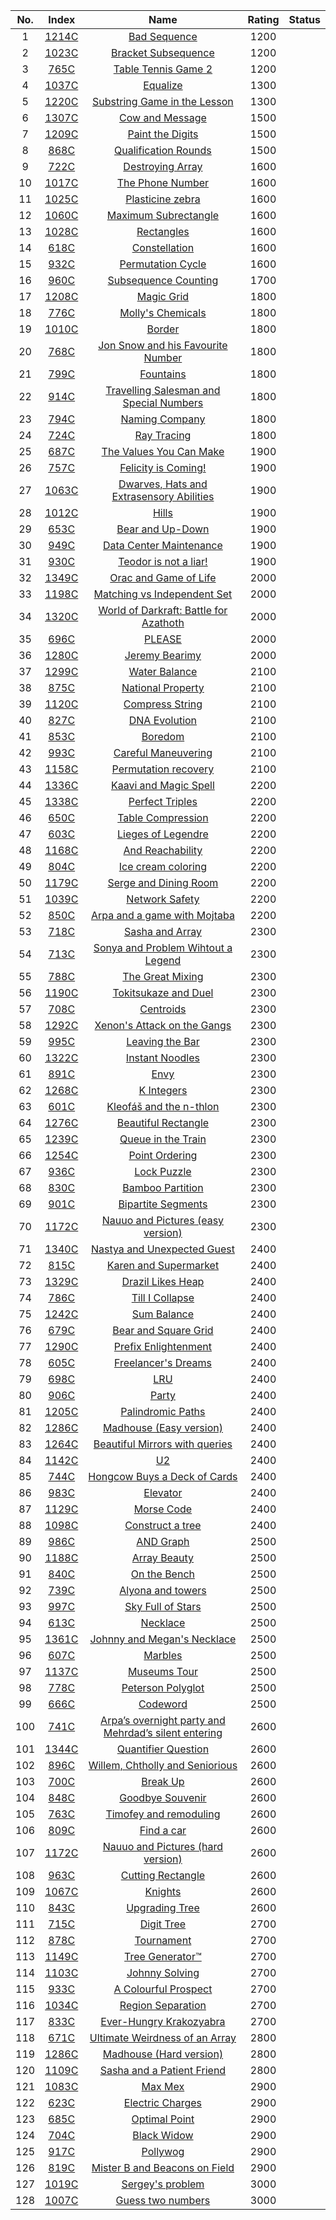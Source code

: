 No.|Index|Name|Rating|Status
:-:|:-:|:-:|:-:|:-:
1|[1214C](http://codeforces.com/problemset/problem/1214/C)|[Bad Sequence](http://codeforces.com/problemset/problem/1214/C)|1200|
2|[1023C](http://codeforces.com/problemset/problem/1023/C)|[Bracket Subsequence](http://codeforces.com/problemset/problem/1023/C)|1200|
3|[765C](http://codeforces.com/problemset/problem/765/C)|[Table Tennis Game 2](http://codeforces.com/problemset/problem/765/C)|1200|
4|[1037C](http://codeforces.com/problemset/problem/1037/C)|[Equalize](http://codeforces.com/problemset/problem/1037/C)|1300|
5|[1220C](http://codeforces.com/problemset/problem/1220/C)|[Substring Game in the Lesson](http://codeforces.com/problemset/problem/1220/C)|1300|
6|[1307C](http://codeforces.com/problemset/problem/1307/C)|[Cow and Message](http://codeforces.com/problemset/problem/1307/C)|1500|
7|[1209C](http://codeforces.com/problemset/problem/1209/C)|[Paint the Digits](http://codeforces.com/problemset/problem/1209/C)|1500|
8|[868C](http://codeforces.com/problemset/problem/868/C)|[Qualification Rounds](http://codeforces.com/problemset/problem/868/C)|1500|
9|[722C](http://codeforces.com/problemset/problem/722/C)|[Destroying Array](http://codeforces.com/problemset/problem/722/C)|1600|
10|[1017C](http://codeforces.com/problemset/problem/1017/C)|[The Phone Number](http://codeforces.com/problemset/problem/1017/C)|1600|
11|[1025C](http://codeforces.com/problemset/problem/1025/C)|[Plasticine zebra](http://codeforces.com/problemset/problem/1025/C)|1600|
12|[1060C](http://codeforces.com/problemset/problem/1060/C)|[Maximum Subrectangle](http://codeforces.com/problemset/problem/1060/C)|1600|
13|[1028C](http://codeforces.com/problemset/problem/1028/C)|[Rectangles](http://codeforces.com/problemset/problem/1028/C)|1600|
14|[618C](http://codeforces.com/problemset/problem/618/C)|[Constellation](http://codeforces.com/problemset/problem/618/C)|1600|
15|[932C](http://codeforces.com/problemset/problem/932/C)|[Permutation Cycle](http://codeforces.com/problemset/problem/932/C)|1600|
16|[960C](http://codeforces.com/problemset/problem/960/C)|[Subsequence Counting](http://codeforces.com/problemset/problem/960/C)|1700|
17|[1208C](http://codeforces.com/problemset/problem/1208/C)|[Magic Grid](http://codeforces.com/problemset/problem/1208/C)|1800|
18|[776C](http://codeforces.com/problemset/problem/776/C)|[Molly's Chemicals](http://codeforces.com/problemset/problem/776/C)|1800|
19|[1010C](http://codeforces.com/problemset/problem/1010/C)|[Border](http://codeforces.com/problemset/problem/1010/C)|1800|
20|[768C](http://codeforces.com/problemset/problem/768/C)|[Jon Snow and his Favourite Number](http://codeforces.com/problemset/problem/768/C)|1800|
21|[799C](http://codeforces.com/problemset/problem/799/C)|[Fountains](http://codeforces.com/problemset/problem/799/C)|1800|
22|[914C](http://codeforces.com/problemset/problem/914/C)|[Travelling Salesman and Special Numbers](http://codeforces.com/problemset/problem/914/C)|1800|
23|[794C](http://codeforces.com/problemset/problem/794/C)|[Naming Company](http://codeforces.com/problemset/problem/794/C)|1800|
24|[724C](http://codeforces.com/problemset/problem/724/C)|[Ray Tracing](http://codeforces.com/problemset/problem/724/C)|1800|
25|[687C](http://codeforces.com/problemset/problem/687/C)|[The Values You Can Make](http://codeforces.com/problemset/problem/687/C)|1900|
26|[757C](http://codeforces.com/problemset/problem/757/C)|[Felicity is Coming!](http://codeforces.com/problemset/problem/757/C)|1900|
27|[1063C](http://codeforces.com/problemset/problem/1063/C)|[Dwarves, Hats and Extrasensory Abilities](http://codeforces.com/problemset/problem/1063/C)|1900|
28|[1012C](http://codeforces.com/problemset/problem/1012/C)|[Hills](http://codeforces.com/problemset/problem/1012/C)|1900|
29|[653C](http://codeforces.com/problemset/problem/653/C)|[Bear and Up-Down](http://codeforces.com/problemset/problem/653/C)|1900|
30|[949C](http://codeforces.com/problemset/problem/949/C)|[Data Center Maintenance](http://codeforces.com/problemset/problem/949/C)|1900|
31|[930C](http://codeforces.com/problemset/problem/930/C)|[Teodor is not a liar!](http://codeforces.com/problemset/problem/930/C)|1900|
32|[1349C](http://codeforces.com/problemset/problem/1349/C)|[Orac and Game of Life](http://codeforces.com/problemset/problem/1349/C)|2000|
33|[1198C](http://codeforces.com/problemset/problem/1198/C)|[Matching vs  Independent Set](http://codeforces.com/problemset/problem/1198/C)|2000|
34|[1320C](http://codeforces.com/problemset/problem/1320/C)|[World of Darkraft: Battle for Azathoth](http://codeforces.com/problemset/problem/1320/C)|2000|
35|[696C](http://codeforces.com/problemset/problem/696/C)|[PLEASE](http://codeforces.com/problemset/problem/696/C)|2000|
36|[1280C](http://codeforces.com/problemset/problem/1280/C)|[Jeremy Bearimy](http://codeforces.com/problemset/problem/1280/C)|2000|
37|[1299C](http://codeforces.com/problemset/problem/1299/C)|[Water Balance](http://codeforces.com/problemset/problem/1299/C)|2100|
38|[875C](http://codeforces.com/problemset/problem/875/C)|[National Property](http://codeforces.com/problemset/problem/875/C)|2100|
39|[1120C](http://codeforces.com/problemset/problem/1120/C)|[Compress String](http://codeforces.com/problemset/problem/1120/C)|2100|
40|[827C](http://codeforces.com/problemset/problem/827/C)|[DNA Evolution](http://codeforces.com/problemset/problem/827/C)|2100|
41|[853C](http://codeforces.com/problemset/problem/853/C)|[Boredom](http://codeforces.com/problemset/problem/853/C)|2100|
42|[993C](http://codeforces.com/problemset/problem/993/C)|[Careful Maneuvering](http://codeforces.com/problemset/problem/993/C)|2100|
43|[1158C](http://codeforces.com/problemset/problem/1158/C)|[Permutation recovery](http://codeforces.com/problemset/problem/1158/C)|2100|
44|[1336C](http://codeforces.com/problemset/problem/1336/C)|[Kaavi and Magic Spell](http://codeforces.com/problemset/problem/1336/C)|2200|
45|[1338C](http://codeforces.com/problemset/problem/1338/C)|[Perfect Triples](http://codeforces.com/problemset/problem/1338/C)|2200|
46|[650C](http://codeforces.com/problemset/problem/650/C)|[Table Compression](http://codeforces.com/problemset/problem/650/C)|2200|
47|[603C](http://codeforces.com/problemset/problem/603/C)|[Lieges of Legendre](http://codeforces.com/problemset/problem/603/C)|2200|
48|[1168C](http://codeforces.com/problemset/problem/1168/C)|[And Reachability](http://codeforces.com/problemset/problem/1168/C)|2200|
49|[804C](http://codeforces.com/problemset/problem/804/C)|[Ice cream coloring](http://codeforces.com/problemset/problem/804/C)|2200|
50|[1179C](http://codeforces.com/problemset/problem/1179/C)|[Serge and Dining Room](http://codeforces.com/problemset/problem/1179/C)|2200|
51|[1039C](http://codeforces.com/problemset/problem/1039/C)|[Network Safety](http://codeforces.com/problemset/problem/1039/C)|2200|
52|[850C](http://codeforces.com/problemset/problem/850/C)|[Arpa and a game with Mojtaba](http://codeforces.com/problemset/problem/850/C)|2200|
53|[718C](http://codeforces.com/problemset/problem/718/C)|[Sasha and Array](http://codeforces.com/problemset/problem/718/C)|2300|
54|[713C](http://codeforces.com/problemset/problem/713/C)|[Sonya and Problem Wihtout a Legend](http://codeforces.com/problemset/problem/713/C)|2300|
55|[788C](http://codeforces.com/problemset/problem/788/C)|[The Great Mixing](http://codeforces.com/problemset/problem/788/C)|2300|
56|[1190C](http://codeforces.com/problemset/problem/1190/C)|[Tokitsukaze and Duel](http://codeforces.com/problemset/problem/1190/C)|2300|
57|[708C](http://codeforces.com/problemset/problem/708/C)|[Centroids](http://codeforces.com/problemset/problem/708/C)|2300|
58|[1292C](http://codeforces.com/problemset/problem/1292/C)|[Xenon's Attack on the Gangs](http://codeforces.com/problemset/problem/1292/C)|2300|
59|[995C](http://codeforces.com/problemset/problem/995/C)|[Leaving the Bar](http://codeforces.com/problemset/problem/995/C)|2300|
60|[1322C](http://codeforces.com/problemset/problem/1322/C)|[Instant Noodles](http://codeforces.com/problemset/problem/1322/C)|2300|
61|[891C](http://codeforces.com/problemset/problem/891/C)|[Envy](http://codeforces.com/problemset/problem/891/C)|2300|
62|[1268C](http://codeforces.com/problemset/problem/1268/C)|[K Integers](http://codeforces.com/problemset/problem/1268/C)|2300|
63|[601C](http://codeforces.com/problemset/problem/601/C)|[Kleofáš and the n-thlon](http://codeforces.com/problemset/problem/601/C)|2300|
64|[1276C](http://codeforces.com/problemset/problem/1276/C)|[Beautiful Rectangle](http://codeforces.com/problemset/problem/1276/C)|2300|
65|[1239C](http://codeforces.com/problemset/problem/1239/C)|[Queue in the Train](http://codeforces.com/problemset/problem/1239/C)|2300|
66|[1254C](http://codeforces.com/problemset/problem/1254/C)|[Point Ordering](http://codeforces.com/problemset/problem/1254/C)|2300|
67|[936C](http://codeforces.com/problemset/problem/936/C)|[Lock Puzzle](http://codeforces.com/problemset/problem/936/C)|2300|
68|[830C](http://codeforces.com/problemset/problem/830/C)|[Bamboo Partition](http://codeforces.com/problemset/problem/830/C)|2300|
69|[901C](http://codeforces.com/problemset/problem/901/C)|[Bipartite Segments](http://codeforces.com/problemset/problem/901/C)|2300|
70|[1172C](http://codeforces.com/problemset/problem/1172/C1)|[Nauuo and Pictures (easy version)](http://codeforces.com/problemset/problem/1172/C1)|2300|
71|[1340C](http://codeforces.com/problemset/problem/1340/C)|[Nastya and Unexpected Guest](http://codeforces.com/problemset/problem/1340/C)|2400|
72|[815C](http://codeforces.com/problemset/problem/815/C)|[Karen and Supermarket](http://codeforces.com/problemset/problem/815/C)|2400|
73|[1329C](http://codeforces.com/problemset/problem/1329/C)|[Drazil Likes Heap](http://codeforces.com/problemset/problem/1329/C)|2400|
74|[786C](http://codeforces.com/problemset/problem/786/C)|[Till I Collapse](http://codeforces.com/problemset/problem/786/C)|2400|
75|[1242C](http://codeforces.com/problemset/problem/1242/C)|[Sum Balance](http://codeforces.com/problemset/problem/1242/C)|2400|
76|[679C](http://codeforces.com/problemset/problem/679/C)|[Bear and Square Grid](http://codeforces.com/problemset/problem/679/C)|2400|
77|[1290C](http://codeforces.com/problemset/problem/1290/C)|[Prefix Enlightenment](http://codeforces.com/problemset/problem/1290/C)|2400|
78|[605C](http://codeforces.com/problemset/problem/605/C)|[Freelancer's Dreams](http://codeforces.com/problemset/problem/605/C)|2400|
79|[698C](http://codeforces.com/problemset/problem/698/C)|[LRU](http://codeforces.com/problemset/problem/698/C)|2400|
80|[906C](http://codeforces.com/problemset/problem/906/C)|[Party](http://codeforces.com/problemset/problem/906/C)|2400|
81|[1205C](http://codeforces.com/problemset/problem/1205/C)|[Palindromic Paths](http://codeforces.com/problemset/problem/1205/C)|2400|
82|[1286C](http://codeforces.com/problemset/problem/1286/C1)|[Madhouse (Easy version)](http://codeforces.com/problemset/problem/1286/C1)|2400|
83|[1264C](http://codeforces.com/problemset/problem/1264/C)|[Beautiful Mirrors with queries](http://codeforces.com/problemset/problem/1264/C)|2400|
84|[1142C](http://codeforces.com/problemset/problem/1142/C)|[U2](http://codeforces.com/problemset/problem/1142/C)|2400|
85|[744C](http://codeforces.com/problemset/problem/744/C)|[Hongcow Buys a Deck of Cards](http://codeforces.com/problemset/problem/744/C)|2400|
86|[983C](http://codeforces.com/problemset/problem/983/C)|[Elevator](http://codeforces.com/problemset/problem/983/C)|2400|
87|[1129C](http://codeforces.com/problemset/problem/1129/C)|[Morse Code](http://codeforces.com/problemset/problem/1129/C)|2400|
88|[1098C](http://codeforces.com/problemset/problem/1098/C)|[Construct a tree](http://codeforces.com/problemset/problem/1098/C)|2400|
89|[986C](http://codeforces.com/problemset/problem/986/C)|[AND Graph](http://codeforces.com/problemset/problem/986/C)|2500|
90|[1188C](http://codeforces.com/problemset/problem/1188/C)|[Array Beauty](http://codeforces.com/problemset/problem/1188/C)|2500|
91|[840C](http://codeforces.com/problemset/problem/840/C)|[On the Bench](http://codeforces.com/problemset/problem/840/C)|2500|
92|[739C](http://codeforces.com/problemset/problem/739/C)|[Alyona and towers](http://codeforces.com/problemset/problem/739/C)|2500|
93|[997C](http://codeforces.com/problemset/problem/997/C)|[Sky Full of Stars](http://codeforces.com/problemset/problem/997/C)|2500|
94|[613C](http://codeforces.com/problemset/problem/613/C)|[Necklace](http://codeforces.com/problemset/problem/613/C)|2500|
95|[1361C](http://codeforces.com/problemset/problem/1361/C)|[Johnny and Megan's Necklace](http://codeforces.com/problemset/problem/1361/C)|2500|
96|[607C](http://codeforces.com/problemset/problem/607/C)|[Marbles](http://codeforces.com/problemset/problem/607/C)|2500|
97|[1137C](http://codeforces.com/problemset/problem/1137/C)|[Museums Tour](http://codeforces.com/problemset/problem/1137/C)|2500|
98|[778C](http://codeforces.com/problemset/problem/778/C)|[Peterson Polyglot](http://codeforces.com/problemset/problem/778/C)|2500|
99|[666C](http://codeforces.com/problemset/problem/666/C)|[Codeword](http://codeforces.com/problemset/problem/666/C)|2500|
100|[741C](http://codeforces.com/problemset/problem/741/C)|[Arpa’s overnight party and Mehrdad’s silent entering](http://codeforces.com/problemset/problem/741/C)|2600|
101|[1344C](http://codeforces.com/problemset/problem/1344/C)|[Quantifier Question](http://codeforces.com/problemset/problem/1344/C)|2600|
102|[896C](http://codeforces.com/problemset/problem/896/C)|[Willem, Chtholly and Seniorious](http://codeforces.com/problemset/problem/896/C)|2600|
103|[700C](http://codeforces.com/problemset/problem/700/C)|[Break Up](http://codeforces.com/problemset/problem/700/C)|2600|
104|[848C](http://codeforces.com/problemset/problem/848/C)|[Goodbye Souvenir](http://codeforces.com/problemset/problem/848/C)|2600|
105|[763C](http://codeforces.com/problemset/problem/763/C)|[Timofey and remoduling](http://codeforces.com/problemset/problem/763/C)|2600|
106|[809C](http://codeforces.com/problemset/problem/809/C)|[Find a car](http://codeforces.com/problemset/problem/809/C)|2600|
107|[1172C](http://codeforces.com/problemset/problem/1172/C2)|[Nauuo and Pictures (hard version)](http://codeforces.com/problemset/problem/1172/C2)|2600|
108|[963C](http://codeforces.com/problemset/problem/963/C)|[Cutting Rectangle](http://codeforces.com/problemset/problem/963/C)|2600|
109|[1067C](http://codeforces.com/problemset/problem/1067/C)|[Knights](http://codeforces.com/problemset/problem/1067/C)|2600|
110|[843C](http://codeforces.com/problemset/problem/843/C)|[Upgrading Tree](http://codeforces.com/problemset/problem/843/C)|2600|
111|[715C](http://codeforces.com/problemset/problem/715/C)|[Digit Tree](http://codeforces.com/problemset/problem/715/C)|2700|
112|[878C](http://codeforces.com/problemset/problem/878/C)|[Tournament](http://codeforces.com/problemset/problem/878/C)|2700|
113|[1149C](http://codeforces.com/problemset/problem/1149/C)|[Tree Generator™](http://codeforces.com/problemset/problem/1149/C)|2700|
114|[1103C](http://codeforces.com/problemset/problem/1103/C)|[Johnny Solving](http://codeforces.com/problemset/problem/1103/C)|2700|
115|[933C](http://codeforces.com/problemset/problem/933/C)|[A Colourful Prospect](http://codeforces.com/problemset/problem/933/C)|2700|
116|[1034C](http://codeforces.com/problemset/problem/1034/C)|[Region Separation](http://codeforces.com/problemset/problem/1034/C)|2700|
117|[833C](http://codeforces.com/problemset/problem/833/C)|[Ever-Hungry Krakozyabra](http://codeforces.com/problemset/problem/833/C)|2700|
118|[671C](http://codeforces.com/problemset/problem/671/C)|[Ultimate Weirdness of an Array](http://codeforces.com/problemset/problem/671/C)|2800|
119|[1286C](http://codeforces.com/problemset/problem/1286/C2)|[Madhouse (Hard version)](http://codeforces.com/problemset/problem/1286/C2)|2800|
120|[1109C](http://codeforces.com/problemset/problem/1109/C)|[Sasha and a Patient Friend](http://codeforces.com/problemset/problem/1109/C)|2800|
121|[1083C](http://codeforces.com/problemset/problem/1083/C)|[Max Mex](http://codeforces.com/problemset/problem/1083/C)|2900|
122|[623C](http://codeforces.com/problemset/problem/623/C)|[Electric Charges](http://codeforces.com/problemset/problem/623/C)|2900|
123|[685C](http://codeforces.com/problemset/problem/685/C)|[Optimal Point](http://codeforces.com/problemset/problem/685/C)|2900|
124|[704C](http://codeforces.com/problemset/problem/704/C)|[Black Widow](http://codeforces.com/problemset/problem/704/C)|2900|
125|[917C](http://codeforces.com/problemset/problem/917/C)|[Pollywog](http://codeforces.com/problemset/problem/917/C)|2900|
126|[819C](http://codeforces.com/problemset/problem/819/C)|[Mister B and Beacons on Field](http://codeforces.com/problemset/problem/819/C)|2900|
127|[1019C](http://codeforces.com/problemset/problem/1019/C)|[Sergey's problem](http://codeforces.com/problemset/problem/1019/C)|3000|
128|[1007C](http://codeforces.com/problemset/problem/1007/C)|[Guess two numbers](http://codeforces.com/problemset/problem/1007/C)|3000|
